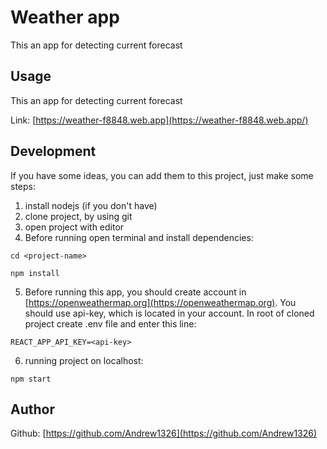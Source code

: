 # Weather app

This an app for detecting current forecast

## Usage

This an app for detecting current forecast

Link: [https://weather-f8848.web.app](https://weather-f8848.web.app/)

## Development

If you have some ideas, you can add them to this project, just make some steps:

1. install nodejs (if you don't have)
2. clone project, by using git
3. open project with editor
4. Before running open terminal and install dependencies:

`cd <project-name>`

`npm install`

5. Before running this app, you should create account in [https://openweathermap.org](https://openweathermap.org). You should use api-key, which is located in your account. In root of cloned project create .env file and enter this line:

`REACT_APP_API_KEY=<api-key>`

6. running project on localhost:

`npm start`

## Author

Github: [https://github.com/Andrew1326](https://github.com/Andrew1326)
